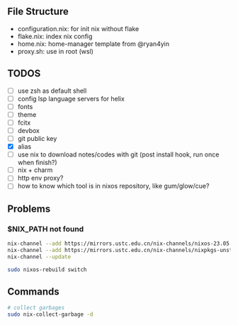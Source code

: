 ## File Structure
- configuration.nix: for init nix without flake
- flake.nix: index nix config
- home.nix: home-manager template from @ryan4yin
- proxy.sh: use in root (wsl)

## TODOS
- [ ] use zsh as default shell
- [ ] config lsp language servers for helix
- [ ] fonts
- [ ] theme
- [ ] fcitx
- [ ] devbox
- [ ] git public key
- [x] alias
- [ ] use nix to download notes/codes with git (post install hook, run once when finish?)
- [ ] nix + charm
- [ ] http env proxy?
- [ ] how to know which tool is in nixos repository, like gum/glow/cue?

## Problems

### $NIX_PATH not found
```bash
nix-channel --add https://mirrors.ustc.edu.cn/nix-channels/nixos-23.05 nixos
nix-channel --add https://mirrors.ustc.edu.cn/nix-channels/nixpkgs-unstable nixpkgs
nix-channel --update

sudo nixos-rebuild switch
```

## Commands
```bash
# collect garbages
sudo nix-collect-garbage -d
```
